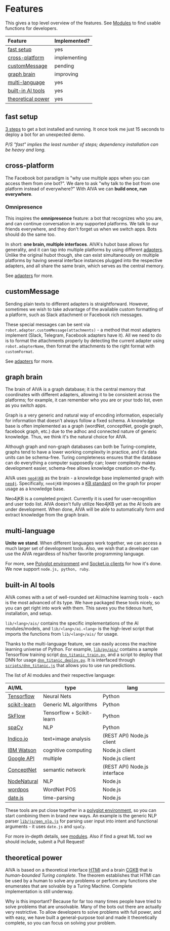 # <a name="features"></a>Features

This gives a top level overview of the features. See [Modules](#modules) to find usable functions for developers.


| Feature | Implemented? |
|:---|---|
| [fast setup](#setup2) | yes |
| [cross-platform](#cross-platform) | implementing |
| [customMessage](#custom-msg) | pending |
| [graph brain](#graph-brain) | improving |
| [multi-language](#multi-language) | yes |
| [built-in AI tools](#builtin-ai) | yes |
| [theoretical power](#theoretical) | yes |


## <a name="setup2"></a>fast setup

[3 steps](#setup) to get a bot installed and running. It once took me just 15 seconds to deploy a bot for an unexpected demo. 

*P/S "fast" implies the least number of steps; dependency installation can be heavy and long.*


## <a name="cross-platform"></a>cross-platform

The Facebook bot paradigm is "why use multiple apps when you can access them from one bot?". We dare to ask "why talk to the bot from one platform instead of everywhere?" With AIVA we can **build once, run everywhere**.

### Omnipresence

This inspires the **omnipresence** feature: a bot that recognizes who you are, and can continue conversation in any supported platforms. We talk to our friends everywhere, and they don't forget us when we switch apps. Bots should do the same too.

In short: **one brain, multiple interfaces**. AIVA's hubot base allows for generality, and it can tap into multiple platforms by using different [adapters](#adapters). Unlike the original hubot though, she can exist simultaneously on multiple platforms by having several interface instances plugged into the respective adapters, and all share the same brain, which serves as the central memory.

See [adapters](#adapters) for more.


## <a name="custom-msg"></a>customMessage

Sending plain texts to different adapters is straightforward. However, sometimes we wish to take advantage of the available custom formatting of a platform, such as Slack attachment or Facebook rich messages.

These special messages can be sent via `robot.adapter.customMessage(attachments)` - a method that most adapters implement (Slack, Telegram, Facebook adapters have it). All we need to do is to format the attachments properly by detecting the current adapter using `robot.adapterName`, then format the attachments to the right format with `customFormat`.

See [adapters](#adapters) for more.


## <a name="graph-brain"></a>graph brain

The brain of AIVA is a graph database; it is the central memory that coordinates with different adapters, allowing it to be consistent across the platforms; for example, it can remember who you are or your todo list, even as you switch apps.

Graph is a very generic and natural way of encoding information, especially for information that doesn't always follow a fixed schema. A knowledge base is often implemented as a graph (wordNet, conceptNet, google graph, facebook graph, etc.) due to the adhoc and connected nature of generic knowledge. Thus, we think it's the natural choice for AIVA.

Although graph and non-graph databases can both be Turing-complete, graphs tend to have a lower working complexity in practice, and it's data units can be schema-free. Turing completeness ensures that the database can do everything a computer supposedly can; lower complexity makes development easier, schema-free allows knowledge creation on-the-fly.

AIVA uses [`neo4jKB`](https://github.com/kengz/neo4jKB) as the brain - a knowledge base implemented graph with [`neo4j`](http://neo4j.com). Specifically, `neo4jKB` imposes a [KB standard](https://github.com/kengz/neo4jKB#kb-standard-basic) on the graph for proper usage as a knowledge base.

<aside class="notice">
Neo4jKB is a completed project. Currently it is used for user-recognition and user todo list. AIVA doesn't fully utilize Neo4jKB yet as the AI tools are under development. When done, AIVA will be able to automatically form and extract knowledge from the graph brain.
</aside>


## <a name="multi-language"></a>multi-language

**Unite we stand**. When different languages work together, we can access a much larger set of development tools. Also, we wish that a developer can use the AIVA regardless of his/her favorite programming language. 

For more, see [Polyglot environment](#polyglot) and [Socket.io clients](#clients) for how it's done. We now support `node.js, python, ruby`.


## <a name="builtin-ai"></a>built-in AI tools

AIVA comes with a set of well-rounded set AI/machine learning tools - each is the most advanced of its type. We have packaged these tools nicely, so you can get right into work with them. This saves you the tideous hunt, installation, and setup. 

`lib/<lang>/ais/` contains the specific implementations of the AI modules/models, and `lib/<lang>/ai.<lang>` is the high-level script that imports the functions from `lib/<lang>/ais/` for usage.

Thanks to the multi-language feature, we can easily access the machine learning universe of Python. For example, <a href="https://github.com/kengz/aiva/tree/aiva-v3/lib/py/ais/" target="_blank"><code>lib/py/ais/</code></a> contains a sample Tensorflow training script <a href="https://github.com/kengz/aiva/tree/aiva-v3/lib/py/ais/dnn_titanic_train.py" target="_blank"><code>dnn_titanic_train.py</code></a>, and a script to deploy that DNN for usage <a href="https://github.com/kengz/aiva/tree/aiva-v3/lib/py/ais/dnn_titanic_deploy.py" target="_blank"><code>dnn_titanic_deploy.py</code></a>. It is interfaced through <a href="https://github.com/kengz/aiva/tree/aiva-v3/scripts/dnn_titanic.js" target="_blank"><code>scripts/dnn_titanic.js</code></a> that allows you to use run predictions.

The list of AI modules and their respective language:

| AI/ML | type | lang |
|:---|---|---|
| [Tensorflow](https://www.tensorflow.org) | Neural Nets | Python |
| [scikit-learn](http://scikit-learn.org/stable/) | Generic ML algorithms | Python |
| [SkFlow](https://github.com/tensorflow/skflow) | Tensorflow + Scikit-learn | Python |
| [spaCy](https://spacy.io) | NLP | Python |
| [Indico.io](https://indico.io) | text+image analysis | (REST API) Node.js client |
| [IBM Watson](http://www.ibm.com/cloud-computing/bluemix/watson/) | cognitive computing | Node.js client |
| [Google API](https://console.developers.google.com/apis) | multiple | Node.js client |
| [ConceptNet](https://github.com/Planeshifter/node-concept-net) | semantic network | (REST API) Node.js interface |
| [NodeNatural](https://github.com/NaturalNode/natural) | NLP | Node.js |
| [wordpos](https://github.com/moos/wordpos) | WordNet POS | Node.js |
| [date.js](https://github.com/matthewmueller/date) | time-parsing | Node.js |

These tools are put close together in a [polyglot environment](#polyglot), so you can start combining them in brand new ways. An example is the generic NLP parser <a href="https://github.com/kengz/aiva/blob/aiva-v3/lib/js/gen_nlp.js" target="_blank"><code>lib/js/gen_nlp.js</code></a> for parsing user input into intent and functional arguments - it uses `date.js` and `spaCy`.

For more in-depth details, see [modules](#modules). Also if find a great ML tool we should include, submit a Pull Request!


## <a name="theoretical"></a>theoretical power

AIVA is based on a theoretical interface [HTMI](https://github.com/kengz/aiva/tree/aiva-v3/docs/HTMI.md) and a brain [CGKB](https://github.com/kengz/aiva/tree/aiva-v3/docs/CGKB.md) that is *human-bounded Turing complete*. The theorem establishes that HTMI can be used by a human to solve any problems or perform any functions she enumerates that are solvable by a Turing Machine. Complete implementation is still underway.

Why is this important? Because for far too many times people have tried to solve problems that are unsolvable. Many of the bots out there are actually very restrictive. To allow developers to solve problems with full power, and with easy, we have built a general-purpose tool and made it theoretically complete, so you can focus on solving your problem.

